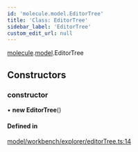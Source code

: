 ```yaml
---
id: 'molecule.model.EditorTree'
title: 'Class: EditorTree'
sidebar_label: 'EditorTree'
custom_edit_url: null
---
```


[molecule](../namespaces/molecule).[model](../namespaces/molecule.model).EditorTree

## Constructors

### constructor

• **new EditorTree**()

#### Defined in

[model/workbench/explorer/editorTree.ts:14](https://github.com/DTStack/molecule/blob/927b7d39/src/model/workbench/explorer/editorTree.ts#L14)
